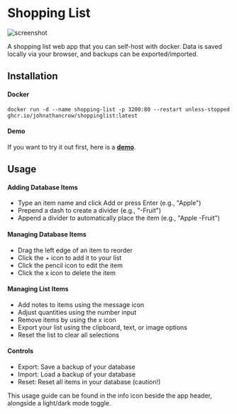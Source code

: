 # Shopping List
![screenshot](https://github.com/user-attachments/assets/31f0ca0f-4a73-4a63-b95e-a48ad7b6a325)

A shopping list web app that you can self-host with docker. Data is saved locally via your browser, and backups can be exported/imported.

## Installation
#### Docker
```
docker run -d --name shopping-list -p 3200:80 --restart unless-stopped ghcr.io/johnathancrow/shoppinglist:latest
```

#### Demo
If you want to try it out first, here is a **[demo](http://shoppinglistcn.netlify.app)**.

## Usage
#### Adding Database Items
- Type an item name and click Add or press Enter (e.g., "Apple")
- Prepend a dash to create a divider (e.g., "-Fruit")
- Append a divider to automatically place the item (e.g., "Apple -Fruit")
#### Managing Database Items
- Drag the left edge of an item to reorder
- Click the + icon to add it to your list
- Click the pencil icon to edit the item
- Click the x icon to delete the item
#### Managing List Items
- Add notes to items using the message icon
- Adjust quantities using the number input
- Remove items by using the x icon
- Export your list using the clipboard, text, or image options
- Reset the list to clear all selections
#### Controls
- Export: Save a backup of your database
- Import: Load a backup of your database
- Reset: Reset all items in your database (caution!)

This usage guide can be found in the info icon beside the app header, alongside a light/dark mode toggle.